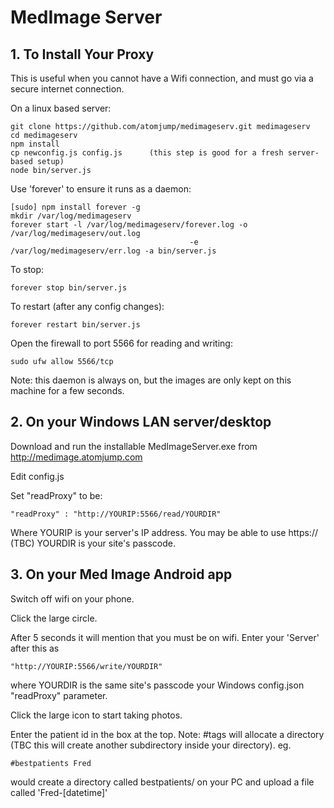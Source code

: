 # MedImage Server

## 1. To Install Your Proxy

This is useful when you cannot have a Wifi connection, and must go via a secure internet connection.

On a linux based server:

```
git clone https://github.com/atomjump/medimageserv.git medimageserv
cd medimageserv
npm install
cp newconfig.js config.js      (this step is good for a fresh server-based setup)
node bin/server.js
```

Use 'forever' to ensure it runs as a daemon:
```
[sudo] npm install forever -g
mkdir /var/log/medimageserv
forever start -l /var/log/medimageserv/forever.log -o /var/log/medimageserv/out.log
                                        -e /var/log/medimageserv/err.log -a bin/server.js
```

To stop:
```
forever stop bin/server.js
```

To restart (after any config changes):
```
forever restart bin/server.js
```

Open the firewall to port 5566 for reading and writing:
```
sudo ufw allow 5566/tcp
```


Note: this daemon is always on, but the images are only kept on this machine for a few seconds.



## 2. On your Windows LAN server/desktop

Download and run the installable MedImageServer.exe from http://medimage.atomjump.com


Edit config.js

Set "readProxy" to be:
```
"readProxy" : "http://YOURIP:5566/read/YOURDIR"
```

Where YOURIP is your server's IP address. You may be able to use https:// (TBC)
YOURDIR is your site's passcode.


## 3. On your Med Image Android app

Switch off wifi on your phone.

Click the large circle.

After 5 seconds it will mention that you must be on wifi. Enter your 'Server' after this as
```
"http://YOURIP:5566/write/YOURDIR"
```
where YOURDIR is the same site's passcode your Windows config.json "readProxy" parameter.

Click the large icon to start taking photos.

Enter the patient id in the box at the top. Note: #tags will allocate a directory (TBC this will create another subdirectory inside your directory). eg.
```
#bestpatients Fred
```
would create a directory called bestpatients/ on your PC and upload a file called 'Fred-[datetime]'

